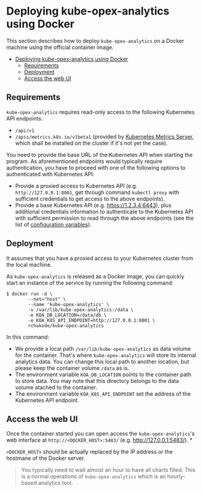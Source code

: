 # Deploying kube-opex-analytics using Docker
This section describes how to deploy `kube-opex-analytics` on a Docker machine using the official container image.

- [Deploying kube-opex-analytics using Docker](#deploying-kube-opex-analytics-using-docker)
  - [Requirements](#requirements)
  - [Deployment](#deployment)
  - [Access the web UI](#access-the-web-ui)

## Requirements
`kube-opex-analytics` requires read-only access to the following Kubernetes API endpoints.
  * `/api/v1`
  * `/apis/metrics.k8s.io/v1beta1` (provided by [Kubernetes Metrics Server](https://github.com/kubernetes-sigs/metrics-server), which shall be installed on the cluster if it's not yet the case).

You need to provide the base URL of the Kubernetes API when starting the program. 
As aforementioned endpoints would typically require authentication, you have to proceed with one of the following options to authenticated with Kubernetes API:
 * Provide a proxied access to Kubernetes API (e.g. `http://127.0.0.1:8001`, get through command `kubectl proxy` with sufficient credentials to get access to the above endpoints).
 * Provide a base Kubernetes API (e.g. https://1.2.3.4:6443), plus additional credentials information to authenticate to the Kubernetes API with sufficient permission to read through the above endpoints (see the list of [configuration variables](./docs/../configuration-settings.md)). 

## Deployment
It assumes that you have a proxied access to your Kubernetes cluster from the local machine.

As `kube-opex-analytics` is released as a Docker image, you can quickly start an instance of the service by running the following command:

```
$ docker run -d \
        --net="host" \
        --name 'kube-opex-analytics' \
        -v /var/lib/kube-opex-analytics:/data \
        -e KOA_DB_LOCATION=/data/db \
        -e KOA_K8S_API_ENDPOINT=http://127.0.0.1:8001 \
        rchakode/kube-opex-analytics
```

In this command:

 * We provide a local path `/var/lib/kube-opex-analytics` as data volume for the container. That's where `kube-opex-analytics` will store its internal analytics data. You can change this local path to another location, but please keep the container volume `/data` as is.
 * The environment variable `KOA_DB_LOCATION` points to the container path to store data. You may note that this directory belongs to the data volume atached to the container.
 * The environment variable `KOA_K8S_API_ENDPOINT` set the address of the Kubernetes API endpoint.

## Access the web UI
Once the container started you can open access the `kube-opex-analytics`'s web interface at `http://<DOCKER_HOST>:5483/` (e.g. http://127.0.0.1:5483/). *
 
`<DOCKER_HOST>` should be actually replaced by the IP address or the hostmane of the Docker server.

 > You typically need to wait almost an hour to have all charts filled. This is a normal operations of `kube-opex-analytics` which is an hourly-based analytics tool.
